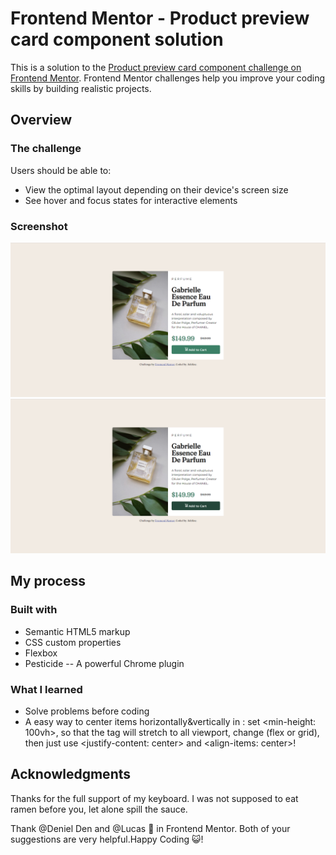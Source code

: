 # Frontend Mentor - Product preview card component solution

This is a solution to the [Product preview card component challenge on Frontend Mentor](https://www.frontendmentor.io/challenges/product-preview-card-component-GO7UmttRfa). Frontend Mentor challenges help you improve your coding skills by building realistic projects. 

## Overview

### The challenge

Users should be able to:

- View the optimal layout depending on their device's screen size
- See hover and focus states for interactive elements

### Screenshot

![Screenshot](images/product-screenshot.png)
![Active-Screenshot](images/product-active-screenshot.png)

## My process

### Built with

- Semantic HTML5 markup
- CSS custom properties
- Flexbox
- Pesticide -- A powerful Chrome plugin

### What I learned

- Solve problems before coding
- A easy way to center items horizontally&vertically in <body>: set <min-height: 100vh>, so that the <body> tag will stretch to all viewport, change <display> (flex or grid), then just use <justify-content: center> and <align-items: center>!


## Acknowledgments

Thanks for the full support of my keyboard. I was not supposed to eat ramen before you, let alone spill the sauce.

Thank @Deniel Den and @Lucas 👾 in Frontend Mentor. Both of your suggestions are very helpful.Happy Coding 😺!
